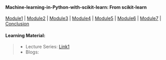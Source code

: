 #### Machine-learning-in-Python-with-scikit-learn: From scikit-learn

[Module1](https://github.com/Mahendra687/Module1) | 
[Module2](https://github.com/Mahendra687/Module2) | 
[Module3](https://github.com/Mahendra687/Module3) | 
[Module4](https://github.com/Mahendra687/Module4) | 
[Module5](https://github.com/Mahendra687/Module5) | 
[Module6](https://github.com/Mahendra687/Module6) |
[Module7](https://github.com/Mahendra687/Module7) |
[Conclusion](https://github.com/Mahendra687/Module8)


#### Learning Material:
> * Lecture Series: [Link1](https://nptel.ac.in/courses/106105152)
> * Blogs: 
